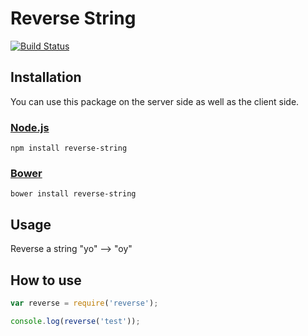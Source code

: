 # Reverse String

[![Build Status](https://travis-ci.org/cedced19/reverse-string.svg)](https://travis-ci.org/cedced19/reverse-string)

## Installation

You can use this package on the server side as well as the client side.

### [Node.js](http://nodejs.org/)

```
npm install reverse-string
```

### [Bower](http://bower.io/)

```
bower install reverse-string
```

## Usage

Reverse a string
"yo" --> "oy"

## How to use

~~~ javascript
var reverse = require('reverse');

console.log(reverse('test'));
~~~
